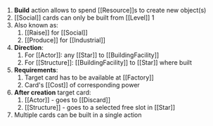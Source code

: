 1. **Build** action allows to spend [[Resource]]s to create new object(s)
2. [[Social]] cards can only be built from [[Level]] 1
3. Also known as:
	1. [[Raise]] for [[Social]]
	2. [[Produce]] for [[Industrial]]
4. **Direction**:
	1. For [[Actor]]: any [[Star]] to [[BuildingFacility]]
	2. For [[Structure]]: [[BuildingFacility]] to [[Star]] where built
5. **Requirements**:
	1. Target card has to be available at [[Factory]]
	2. Card's [[Cost]] of corresponding power
6. **After creation** target card:
	1. [[Actor]] - goes to [[Discard]]
	2. [[Structure]] - goes to a selected free slot in [[Star]]
7. Multiple cards can be built in a single action
